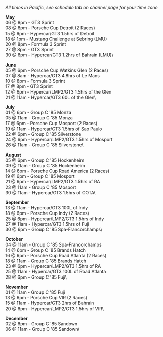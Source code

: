 *All times in Pacific, see schedule tab on channel page for your time zone*

**May**\
06 @ 8pm - GT3 Sprint\
08 @ 6pm - Porsche Cup Detroit (2 Races)\
15 @ 6pm - Hypercar/GT3 1.5hrs of Detroit\
18 @ 1pm - Mustang Challenge at Sebring (LMU)\
20 @ 8pm - Formula 3 Sprint\
27 @ 8pm - GT3 Sprint\
30 @ 6pm - Hypercar/GT3 1.2hrs of Bahrain (LMU)\

**June**\
05 @ 6pm - Porsche Cup Watkins Glen (2 Races)\
07 @ 8am - Hypercar/GT3 4.8hrs of Le Mans\
10 @ 8pm - Formula 3 Sprint\
17 @ 8pm - GT3 Sprint\
12 @ 6pm - Hypercar/LMP2/GT3 1.5hrs of the Glen\
21 @ 11am - Hypercar/GT3 60L of the Glen\

**July**\
01 @ 6pm - Group C '85 Monza\
05 @ 11am - Group C '85 Monza\
17 @ 6pm - Porsche Cup Mosport (2 Races)\
19 @ 11am - Hypercar/GT3 1.5hrs of Sao Paulo\
22 @ 6pm - Group C '85 Silverstone\
24 @ 6pm - Hypercar/LMP2/GT3 1.5hrs of Mosport\
26 @ 11am - Group C '85 Silverstone\

**August**\
05 @ 6pm - Group C '85 Hockenheim\
09 @ 11am - Group C '85 Hockenheim\
14 @ 6pm - Porsche Cup Road America (2 Races)\
19 @ 6pm - Group C '85 Mosport\
21 @ 6pm - Hypercar/LMP2/GT3 1.5hrs of RA\
23 @ 11am - Group C '85 Mosport\
30 @ 11am - Hypercar/GT3 1.5hrs of COTA\

**September**\
13 @ 11am - Hypercar/GT3 100L of Indy\
18 @ 6pm - Porsche Cup Indy (2 Races)\
25 @ 6pm - Hypercar/LMP2/GT3 1.5hrs of Indy\
27 @ 11am - Hypercar/GT3 1.5hrs of Fuji\
30 @ 6pm - Group C '85 Spa-Francorchamps\

**October**\
04 @ 11am - Group C '85 Spa-Francorchamps\
14 @ 6pm - Group C '85 Brands Hatch\
16 @ 6pm - Porsche Cup Road Atlanta (2 Races)\
18 @ 11am - Group C '85 Brands Hatch\
23 @ 6pm - Hypercar/LMP2/GT3 1.5hrs of RA\
25 @ 11am - Hypercar/GT3 100L of Road Atlanta\
28 @ 6pm - Group C '85 Fuji\

**November**\
01 @ 11am - Group C '85 Fuji\
13 @ 6pm - Porsche Cup VIR (2 Races)\
15 @ 11am - Hypercar/GT3 2hrs of Bahrain\
20 @ 6pm - Hypercar/LMP2/GT3 1.5hrs of VIR\

**December**\
02 @ 6pm - Group C '85 Sandown\
06 @ 11am - Group C '85 Sandown\
